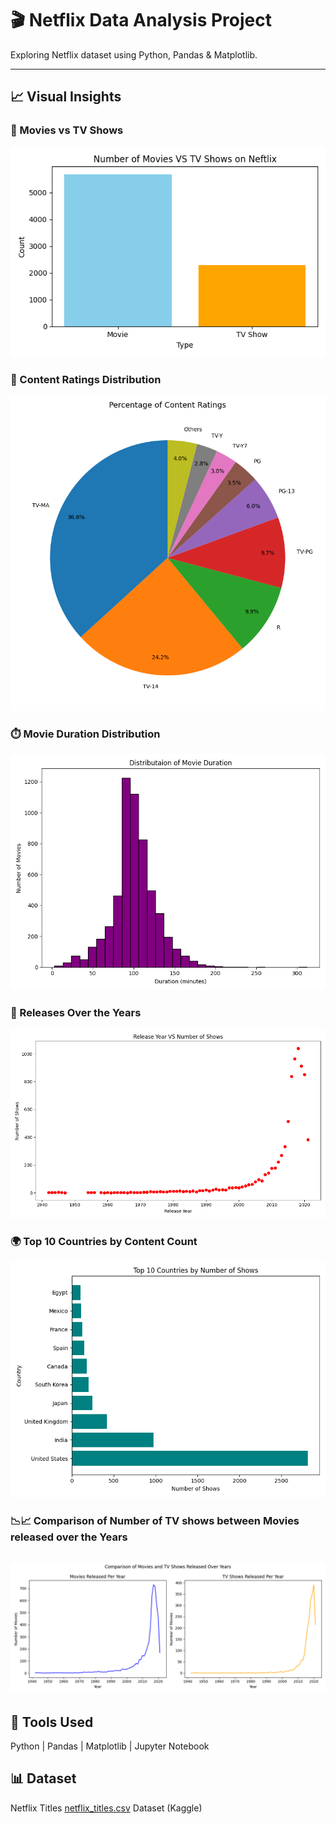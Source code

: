 # 🎬 Netflix Data Analysis Project

Exploring Netflix dataset using Python, Pandas & Matplotlib.

---

## 📈 Visual Insights

### 🎥 Movies vs TV Shows
![Movies vs TV Shows](movies_vs_tvshows.png)

### 🍿 Content Ratings Distribution
![Content Ratings Pie](rating_pie.png)

### ⏱️ Movie Duration Distribution
![Movie Duration Histogram](movie_duration_histogram.png)

### 📆 Releases Over the Years
![Release Year Scatter](release_year_Scatter.png)

### 🌍 Top 10 Countries by Content Count
![Top 10 Countries](top10_countries.png)

### 📉📈 Comparison of  Number of  TV shows between Movies released over the Years
![Comparison subplot](movies_tv_shows_comparison.png)
---

## 🧠 Tools Used
Python | Pandas | Matplotlib | Jupyter Notebook

## 📊 Dataset
Netflix Titles [netflix_titles.csv](https://github.com/user-attachments/files/23050858/netflix_titles.csv)
Dataset (Kaggle)

